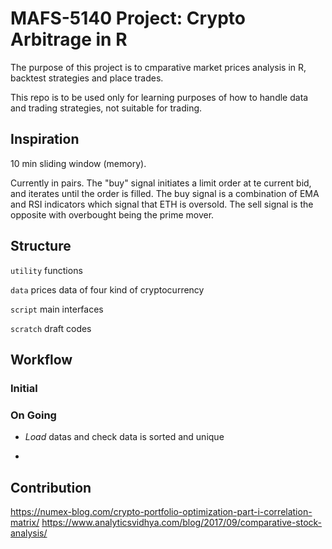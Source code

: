 # MAFS-5140 Project: Crypto Arbitrage in R

The purpose of this project is to cmparative market prices analysis in R, backtest strategies and place trades.

This repo is to be used only for learning purposes of how to handle data and trading strategies, not suitable for trading.

## Inspiration

10 min sliding window (memory).

Currently in pairs. 
The "buy" signal initiates a limit order at te current bid, and iterates until the order is filled. 
The buy signal is a combination of EMA and RSI indicators which signal that ETH is oversold. 
The sell signal is the opposite with overbought being the prime mover. 

## Structure
`utility` functions

`data` prices data of four kind of cryptocurrency

`script` main interfaces

`scratch` draft codes

## Workflow

### Initial

### On Going
* *Load* datas and check data is sorted and unique

* 

## Contribution
https://numex-blog.com/crypto-portfolio-optimization-part-i-correlation-matrix/
https://www.analyticsvidhya.com/blog/2017/09/comparative-stock-analysis/
